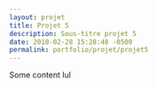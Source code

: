 ```yaml
---
layout: projet
title: Projet 5
description: Sous-titre projet 5
date: 2018-02-28 15:28:48 -0500
permalink: portfolio/projet/projet5
---
```


Some content lul